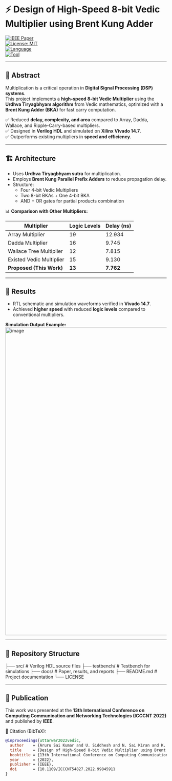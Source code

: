 # ⚡ Design of High-Speed 8-bit Vedic Multiplier using Brent Kung Adder  

[![IEEE Paper](https://img.shields.io/badge/IEEE-Published-blue)](https://ieeexplore.ieee.org/document/9984591)  
[![License: MIT](https://img.shields.io/badge/License-MIT-green.svg)](LICENSE)  
[![Language](https://img.shields.io/badge/Verilog-HDL-orange)]()  
[![Tool](https://img.shields.io/badge/Simulation-Vivado%2014.7-blue)]()  

---

## 📖 Abstract  

Multiplication is a critical operation in **Digital Signal Processing (DSP) systems**.  
This project implements a **high-speed 8-bit Vedic Multiplier** using the **Urdhva Tiryagbhyam algorithm** from Vedic mathematics, optimized with a **Brent Kung Adder (BKA)** for fast carry computation.  

✅ Reduced **delay, complexity, and area** compared to Array, Dadda, Wallace, and Ripple-Carry-based multipliers.  
✅ Designed in **Verilog HDL** and simulated on **Xilinx Vivado 14.7**.  
✅ Outperforms existing multipliers in **speed and efficiency**.  

---

## 🏗️ Architecture  

- Uses **Urdhva Tiryagbhyam sutra** for multiplication.  
- Employs **Brent Kung Parallel Prefix Adders** to reduce propagation delay.  
- Structure:  
  - Four 4-bit Vedic Multipliers  
  - Two 8-bit BKAs + One 4-bit BKA  
  - AND + OR gates for partial products combination  

📊 **Comparison with Other Multipliers:**  

| Multiplier              | Logic Levels | Delay (ns) |
|--------------------------|--------------|------------|
| Array Multiplier         | 19           | 12.934     |
| Dadda Multiplier         | 16           | 9.745      |
| Wallace Tree Multiplier  | 12           | 7.815      |
| Existed Vedic Multiplier | 15           | 9.130      |
| **Proposed (This Work)** | **13**       | **7.762**  |

---

## 🔬 Results  

- RTL schematic and simulation waveforms verified in **Vivado 14.7**.  
- Achieved **higher speed** with reduced **logic levels** compared to conventional multipliers.  

**Simulation Output Example:**  
<img width="810" height="959" alt="image" src="https://github.com/user-attachments/assets/8f98c21d-ecc0-4b48-9975-4e2740a1de49" /> 

---

## 📂 Repository Structure  

├── src/ # Verilog HDL source files
├── testbench/ # Testbench for simulations
├── docs/ # Paper, results, and reports
├── README.md # Project documentation
└── LICENSE


---

## 📄 Publication  

This work was presented at the **13th International Conference on Computing Communication and Networking Technologies (ICCCNT 2022)** and published by **IEEE**.  

📑 Citation (BibTeX):  

```bibtex
@inproceedings{uttarwar2022vedic,
  author    = {Aruru Sai Kumar and U. Siddhesh and N. Sai Kiran and K. Bhavitha},
  title     = {Design of High-Speed 8-bit Vedic Multiplier using Brent Kung Adders},
  booktitle = {13th International Conference on Computing Communication and Networking Technologies (ICCCNT)},
  year      = {2022},
  publisher = {IEEE},
  doi       = {10.1109/ICCCNT54827.2022.9984591}
}
